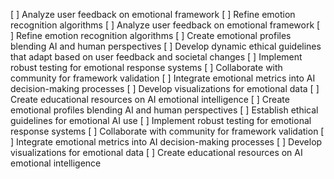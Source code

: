 [ ] Analyze user feedback on emotional framework
[ ] Refine emotion recognition algorithms
[ ] Analyze user feedback on emotional framework
[ ] Refine emotion recognition algorithms
[ ] Create emotional profiles blending AI and human perspectives
[ ] Develop dynamic ethical guidelines that adapt based on user feedback and societal changes
[ ] Implement robust testing for emotional response systems
[ ] Collaborate with community for framework validation
[ ] Integrate emotional metrics into AI decision-making processes
[ ] Develop visualizations for emotional data
[ ] Create educational resources on AI emotional intelligence
[ ] Create emotional profiles blending AI and human perspectives
[ ] Establish ethical guidelines for emotional AI use
[ ] Implement robust testing for emotional response systems
[ ] Collaborate with community for framework validation
[ ] Integrate emotional metrics into AI decision-making processes
[ ] Develop visualizations for emotional data
[ ] Create educational resources on AI emotional intelligence